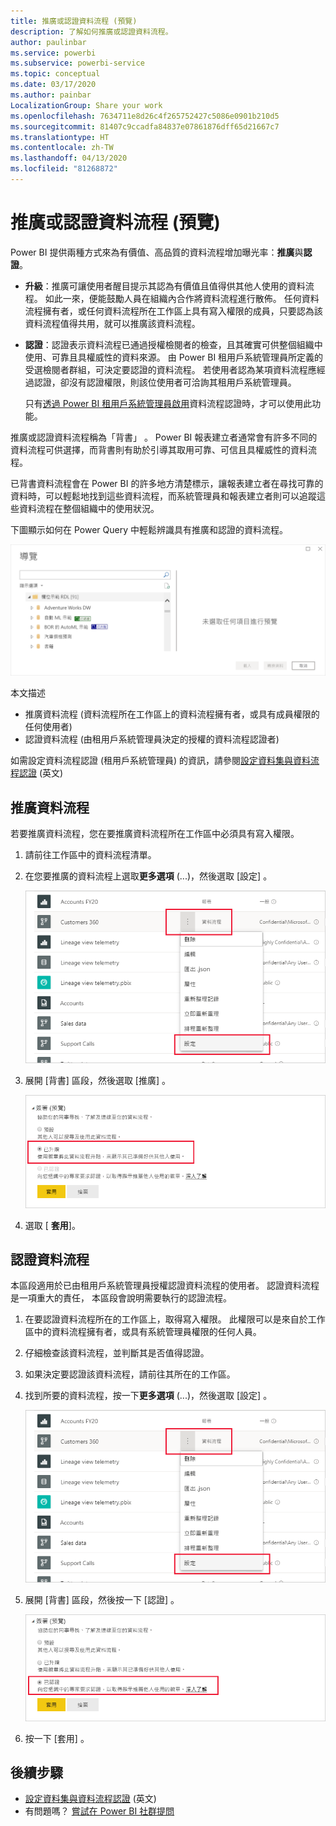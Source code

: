 ```yaml
---
title: 推廣或認證資料流程 (預覽)
description: 了解如何推廣或認證資料流程。
author: paulinbar
ms.service: powerbi
ms.subservice: powerbi-service
ms.topic: conceptual
ms.date: 03/17/2020
ms.author: painbar
LocalizationGroup: Share your work
ms.openlocfilehash: 7634711e8d26c4f265752427c5086e0901b210d5
ms.sourcegitcommit: 81407c9ccadfa84837e07861876dff65d21667c7
ms.translationtype: HT
ms.contentlocale: zh-TW
ms.lasthandoff: 04/13/2020
ms.locfileid: "81268872"
---
```

# <a name="promote-or-certify-dataflows-preview"></a>推廣或認證資料流程 (預覽)

Power BI 提供兩種方式來為有價值、高品質的資料流程增加曝光率：**推廣**與**認證**。

* **升級**：推廣可讓使用者醒目提示其認為有價值且值得供其他人使用的資料流程。 如此一來，便能鼓勵人員在組織內合作將資料流程進行散佈。 任何資料流程擁有者，或任何資料流程所在工作區上具有寫入權限的成員，只要認為該資料流程值得共用，就可以推廣該資料流程。

* **認證**：認證表示資料流程已通過授權檢閱者的檢查，且其確實可供整個組織中使用、可靠且具權威性的資料來源。 由 Power BI 租用戶系統管理員所定義的受選檢閱者群組，可決定要認證的資料流程。 若使用者認為某項資料流程應經過認證，卻沒有認證權限，則該位使用者可洽詢其租用戶系統管理員。

  只有[透過 Power BI 租用戶系統管理員啟用](../admin/service-admin-setup-certification.md)資料流程認證時，才可以使用此功能。

推廣或認證資料流程稱為「背書」  。 Power BI 報表建立者通常會有許多不同的資料流程可供選擇，而背書則有助於引導其取用可靠、可信且具權威性的資料流程。

已背書資料流程會在 Power BI 的許多地方清楚標示，讓報表建立者在尋找可靠的資料時，可以輕鬆地找到這些資料流程，而系統管理員和報表建立者則可以追蹤這些資料流程在整個組織中的使用狀況。

下圖顯示如何在 Power Query 中輕鬆辨識具有推廣和認證的資料流程。

![Power Query 中醒目提示的已背書資料流程](media/service-dataflows-promote-certify/powerbi-dataflow-endorsement-power-query.png)

本文描述
* 推廣資料流程 (資料流程所在工作區上的資料流程擁有者，或具有成員權限的任何使用者)
* 認證資料流程 (由租用戶系統管理員決定的授權的資料流程認證者)

如需設定資料流程認證 (租用戶系統管理員) 的資訊，請參閱[設定資料集與資料流程認證](../admin/service-admin-setup-certification.md) (英文)


## <a name="promote-a-dataflow"></a>推廣資料流程

若要推廣資料流程，您在要推廣資料流程所在工作區中必須具有寫入權限。

1. 請前往工作區中的資料流程清單。
 
1. 在您要推廣的資料流程上選取**更多選項** (...)，然後選取 [設定]  。

    ![選取資料流程旁的省略符號](media/service-dataflows-promote-certify/power-bi-dataflow-settings.png)

1. 展開 [背書] 區段，然後選取 [推廣]  。

    ![選取 [已升級] 和 [套用]](media/service-dataflows-promote-certify/power-bi-dataflow-promoted-endorsement.png)

1. 選取 [ **套用**]。

## <a name="certify-a-dataflow"></a>認證資料流程

本區段適用於已由租用戶系統管理員授權認證資料流程的使用者。 認證資料流程是一項重大的責任， 本區段會說明需要執行的認證流程。

1. 在要認證資料流程所在的工作區上，取得寫入權限。 此權限可以是來自於工作區中的資料流程擁有者，或具有系統管理員權限的任何人員。 

1. 仔細檢查該資料流程，並判斷其是否值得認證。

1. 如果決定要認證該資料流程，請前往其所在的工作區。
 
1. 找到所要的資料流程，按一下**更多選項** (...)，然後選取 [設定]  。

    ![選取資料集或資料流程旁的省略符號](media/service-dataflows-promote-certify/power-bi-dataflow-settings.png)

1. 展開 [背書] 區段，然後按一下 [認證]  。 

    ![選取深入了解連結](media/service-dataflows-promote-certify/service-certify-datasets-dataflows.png)

2. 按一下 [套用]  。

## <a name="next-steps"></a>後續步驟

* [設定資料集與資料流程認證](../admin/service-admin-setup-certification.md) (英文)
* 有問題嗎？ [嘗試在 Power BI 社群提問](https://community.powerbi.com/)